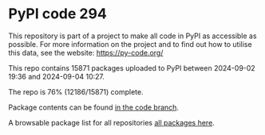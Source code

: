 # PyPI code 294

This repository is part of a project to make all code in PyPI as accessible as possible. For more information 
on the project and to find out how to utilise this data, see the website: https://py-code.org/

This repo contains 15871 packages uploaded to PyPI between 
2024-09-02 19:36 and 2024-09-04 10:27.

The repo is 76% (12186/15871) complete.

Package contents can be found [in the code branch](https://github.com/pypi-data/pypi-mirror-294/tree/code/packages).

A browsable package list for all repositories [all packages here](https://py-code.org/repositories/pypi-mirror-294).


